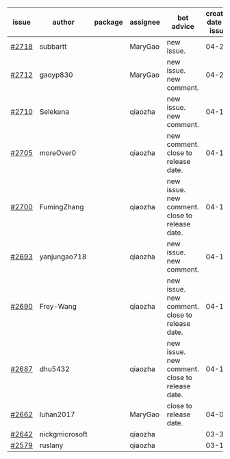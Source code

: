 | issue | author | package | assignee | bot advice | created date of issue | target release date | date from target |
| ------ | ------ | ------ | ------ | ------ | ------ | ------ | :-----: |
| [#2718](https://github.com/Azure/sdk-release-request/issues/2718) | subbartt |  | MaryGao | new issue. | 04-20 | 05-09 |  |
| [#2712](https://github.com/Azure/sdk-release-request/issues/2712) | gaoyp830 |  | MaryGao | new issue. new comment. | 04-20 | 04-25 |  |
| [#2710](https://github.com/Azure/sdk-release-request/issues/2710) | Selekena |  | qiaozha | new issue. new comment. | 04-15 | 05-02 |  |
| [#2705](https://github.com/Azure/sdk-release-request/issues/2705) | moreOver0 |  | qiaozha | new comment. close to release date.  | 04-15 | 04-22 | 1 |
| [#2700](https://github.com/Azure/sdk-release-request/issues/2700) | FumingZhang |  | qiaozha | new issue. new comment. close to release date.  | 04-15 | 04-19 | -1 |
| [#2693](https://github.com/Azure/sdk-release-request/issues/2693) | yanjungao718 |  | qiaozha | new issue. new comment. | 04-15 | 04-26 |  |
| [#2690](https://github.com/Azure/sdk-release-request/issues/2690) | Frey-Wang |  | qiaozha | new issue. new comment. close to release date.  | 04-15 | 04-22 | 1 |
| [#2687](https://github.com/Azure/sdk-release-request/issues/2687) | dhu5432 |  | qiaozha | new issue. new comment. close to release date.  | 04-14 | 04-22 | 1 |
| [#2662](https://github.com/Azure/sdk-release-request/issues/2662) | luhan2017 |  | MaryGao | close to release date.  | 04-07 | 04-21 | 0 |
| [#2642](https://github.com/Azure/sdk-release-request/issues/2642) | nickgmicrosoft |  | qiaozha |  | 03-31 | 04-04 |  |
| [#2579](https://github.com/Azure/sdk-release-request/issues/2579) | ruslany |  | qiaozha |  | 03-17 | 03-31 |  |
